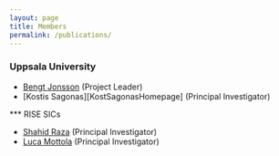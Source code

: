```yaml
---
layout: page
title: Members
permalink: /publications/
---
```


### Uppsala University

- [Bengt Jonsson][BengtJonssonHomepage] (Project Leader)
- [Kostis Sagonas][KostSagonasHomepage] (Principal Investigator)

*** RISE SICs

- [Shahid Raza][ShahidRazaHomepage] (Principal Investigator)
- [Luca Mottola][LucaMottolaHomepage] (Principal Investigator) 

[BengtJonssonHomepage]: http://user.it.uu.se/~bengt/
[KostisSagonasHomepage]: http://user.it.uu.se/~kostis/
[ShahidRazaHomepage]: https://www.sics.se/people/shahid-raza
[LucaMottolaHomepage]: https://www.sics.se/people/luca-mottola

